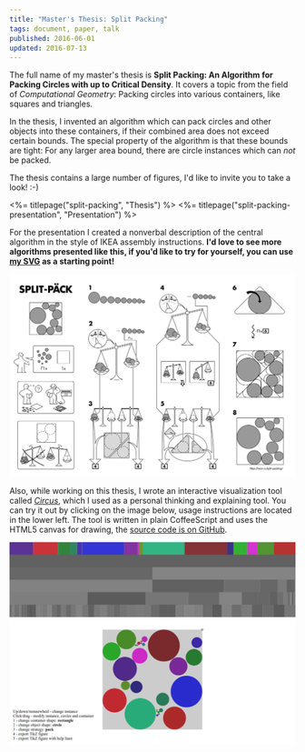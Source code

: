 ```yaml
---
title: "Master's Thesis: Split Packing"
tags: document, paper, talk
published: 2016-06-01
updated: 2016-07-13
---
```


The full name of my master's thesis is **Split Packing: An Algorithm for Packing Circles with up to Critical Density**. It covers a topic from the field of *Computational Geometry*: Packing circles into various containers, like squares and triangles.

In the thesis, I invented an algorithm which can pack circles and other objects into these containers, if their combined area does not exceed certain bounds. The special property of the algorithm is that these bounds are tight: For any larger area bound, there are circle instances which can *not* be packed.

The thesis contains a large number of figures, I'd like to invite you to take a look! :-)

<%= titlepage("split-packing", "Thesis") %> <%= titlepage("split-packing-presentation", "Presentation") %>

For the presentation I created a nonverbal description of the central algorithm in the style of IKEA assembly instructions. **I'd love to see more algorithms presented like this, if you'd like to try for yourself, you can use [my SVG](split-paeck.svg) as a starting point!**

[![SPLIT-PÄCK](split-paeck.png)](split-paeck.png)

Also, while working on this thesis, I wrote an interactive visualization tool called [*Circus*](./circus/), which I used as a personal thinking and explaining tool. You can try it out by clicking on the image below, usage instructions are located in the lower left. The tool is written in plain CoffeeScript and uses the HTML5 canvas for drawing, the [source code is on GitHub](https://github.com/blinry/circus).

[![Screenshot of the Circus visualization tool](circus.png)](./circus/)

